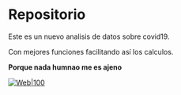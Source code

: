 # Repositorio

Este es un nuevo analisis de datos sobre covid19.

Con mejores funciones facilitando así los calculos.


**Porque nada humnao me es ajeno**



[![Web|100](/jabpcomplex/jabpcomplex/jabpcomplex-ico.png)](https://github.com/jabpcomplex)

